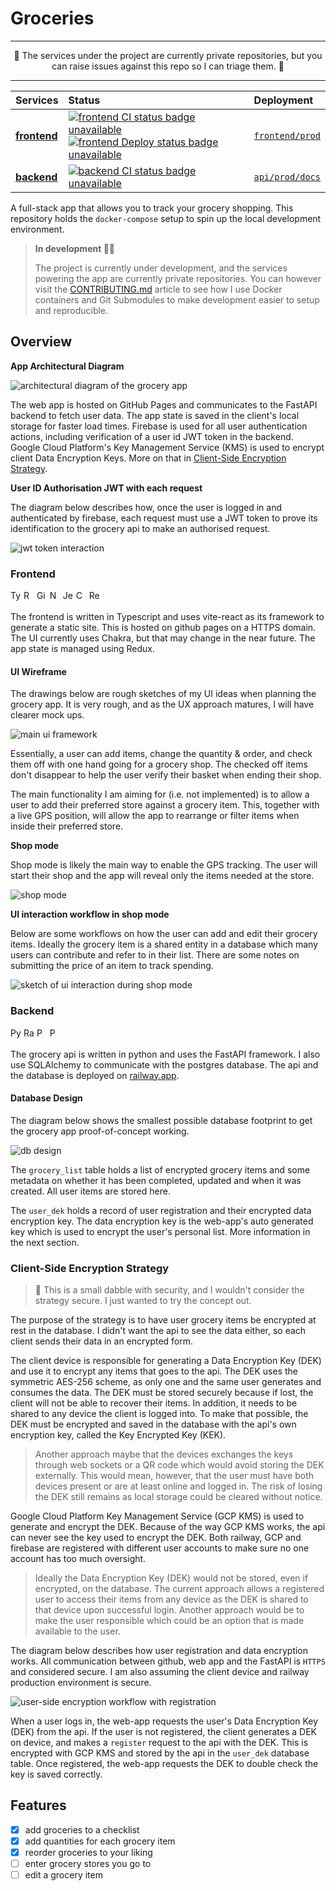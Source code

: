 # Groceries

<hr>
<p align='center'>
🚧 The services under the project are currently private repositories, but you can raise issues against this repo so I can triage them. 🚧
</p>
<hr>

| Services	|   Status    |   Deployment   |
| :---	    |   :---      |   :---         |
| **[frontend](https://github.com/BhawickJain/groceries-fe)**     | [![frontend CI status badge unavailable](https://img.shields.io/static/v1?label=&message=CI%20status%20unavailable&color=lightgray&labelColor=gray&style=flat&logo=github&logoColor=lightgray)](https://github.com/BhawickJain/groceries-fe/actions/workflows/ci.yaml)  [![frontend Deploy status badge unavailable](https://img.shields.io/static/v1?label=&message=Deploy%20status%20unavailable&color=lightgray&labelColor=gray&style=flat&logo=github&logoColor=lightgray)](https://github.com/BhawickJain/groceries-fe/actions/workflows/cd.yaml) | [`frontend/prod`](https://bhawickjain.github.io/groceries-fe/)
| **[backend](https://github.com/BhawickJain/groceries-api)**     | [![backend CI status badge unavailable](https://img.shields.io/static/v1?label=&message=CI%20status%20unavailable&color=lightgray&labelColor=gray&style=flat&logo=github&logoColor=lightgray)](https://github.com/BhawickJain/groceries-api/actions/workflows/ci.yml) | [`api/prod/docs`](https://groceries-api-prod.up.railway.app/docs)

A full-stack app that allows you to track your grocery shopping. This repository holds the `docker-compose` setup to spin up the local development environment.

>__In development 👷🏾__
>
>The project is currently under development, and the services powering the app are currently private repositories. You can however visit the [CONTRIBUTING.md](./CONTRIBUTING.md) article to see how I use Docker containers and Git Submodules to make development easier to setup and reproducible.

## Overview

__App Architectural Diagram__

![architectural diagram of the grocery app](./docs/img/arch.svg)

The web app is hosted on GitHub Pages and communicates to the FastAPI backend to fetch user data. The app state is saved in the client's local storage for faster load times. Firebase is used for all user authentication actions, including verification of a user id JWT token in the backend. Google Cloud Platform's Key Management Service (KMS) is used to encrypt client Data Encryption Keys. More on that in [Client-Side Encryption Strategy]().

__User ID Authorisation JWT with each request__

The diagram below describes how, once the user is logged in and authenticated by firebase, each request must use a JWT token to prove its identification to the grocery api to make an authorised request.

![jwt token interaction](./docs/img/jwt.svg)

### Frontend

<img src="https://img.shields.io/badge/typescript-%23007ACC.svg?style=flat&logo=typescript&logoColor=white" alt="Typescript" height=17> <img src="https://img.shields.io/badge/react-%2320232a.svg?style=flat&logo=react&logoColor=%2361DAFB" alt="React" height=17> <img src="https://img.shields.io/badge/github%20pages-121013?style=flat&logo=github&logoColor=white" alt="GitHub Pages" height=17> <img src="https://img.shields.io/badge/vite-%23646CFF.svg?style=flat&logo=vite&logoColor=white" alt="Next JS" height=17> <img src="https://img.shields.io/badge/-jest-%23C21325?style=flat&logo=jest&logoColor=white" alt="Jest" height=17> <img src="https://img.shields.io/badge/chakra-%234ED1C5?style=flat&logo=chakraui&logoColor=white" alt="Chakra UI" height=17> <img src="https://img.shields.io/badge/redux-%23593d88.svg?style=flat&logo=redux&logoColor=white" alt="Redux" height=17>

The frontend is written in Typescript and uses vite-react as its framework to generate a static site. This is hosted on github pages on a HTTPS domain. The UI currently uses Chakra, but that may change in the near future. The app state is managed using Redux.

#### UI Wireframe

The drawings below are rough sketches of my UI ideas when planning the grocery app. It is very rough, and as the UX approach matures, I will have clearer mock ups.

![main ui framework](./docs/img/sketch-ui-wireframe.svg)

Essentially, a user can add items, change the quantity & order, and check them off with one hand going for a grocery shop. The checked off items don't disappear to help the user verify their basket when ending their shop.

The main functionality I am aiming for (i.e. not implemented) is to allow a user to add their preferred store against a grocery item. This, together with a live GPS position, will allow the app to rearrange or filter items when inside their preferred store. 

__Shop mode__

Shop mode is likely the main way to enable the GPS tracking. The user will start their shop and the app will reveal only the items needed at the store.

![shop mode](./docs/img/sketch-shop-mode.svg)

__UI interaction workflow in shop mode__

Below are some workflows on how the user can add and edit their grocery items. Ideally the grocery item is a shared entity in a database which many users can contribute and refer to in their list. There are some notes on submitting the price of an item to track spending.

![sketch of ui interaction during shop mode](./docs/img/sketch-ui-interaction-during-shop-mode.svg)

### Backend
<img src="https://img.shields.io/badge/python-3670A0?style=flat&logo=python&logoColor=ffdd54" alt="Python" height=17> <img src="https://img.shields.io/badge/railway-railway?style=flat&logo=railway&logoColor=white&color=black" alt="Railway" height=17> <img src="https://img.shields.io/badge/postgres-%23316192.svg?style=flat&logo=postgresql&logoColor=white" alt="Postgres" height=17> <img src="https://img.shields.io/badge/FastAPI-005571?style=flat&logo=fastapi" alt="Postgres" height=17>

The grocery api is written in python and uses the FastAPI framework. I also use SQLAlchemy to communicate with the postgres database. The api and the database is deployed on [railway.app](https://railway.app).

#### Database Design

The diagram below shows the smallest possible database footprint to get the grocery app proof-of-concept working. 

![db design](./docs/img/db.svg)

The `grocery_list` table holds a list of encrypted grocery items and some metadata on whether it has been completed, updated and when it was created. All user items are stored here. 

The `user_dek` holds a record of user registration and their encrypted data encryption key. The data encryption key is the web-app's auto generated key which is used to encrypt the user's personal list. More information in the next section.

### Client-Side Encryption Strategy

> ️️🚨️ This is a small dabble with security, and I wouldn't consider the strategy secure. I just wanted to try the concept out.

The purpose of the strategy is to have user grocery items be encrypted at rest in the database. I didn't want the api to see the data either, so each client sends their data in an encrypted form.

The client device is responsible for generating a Data Encryption Key (DEK) and use it to encrypt any items that goes to the api. The DEK uses the symmetric AES-256 scheme, as only one and the same user generates and consumes the data. The DEK must be stored securely because if lost, the client will not be able to recover their items. In addition, it needs to be shared to any device the client is logged into. To make that possible, the DEK must be encrypted and saved in the database with the api's own encryption key, called the Key Encrypted Key (KEK). 

> Another approach maybe that the devices exchanges the keys through web sockets or a QR code which would avoid storing the DEK externally. This would mean, however, that the user must have both devices present or are at least online and logged in. The risk of losing the DEK still remains as local storage could be cleared without notice.

Google Cloud Platform Key Management Service (GCP KMS) is used to generate and encrypt the DEK. Because of the way GCP KMS works, the api can never see the key used to encrypt the DEK. Both railway, GCP and firebase are registered with different user accounts to make sure no one account has too much oversight.

> Ideally the Data Encryption Key (DEK) would not be stored, even if encrypted, on the database. The current approach allows a registered user to access their items from any device as the DEK is shared to that device upon successful login. Another approach would be to make the user responsible which could be an option that is made available to the user.

The diagram below describes how user registration and data encryption works. All communication between github, web app and the FastAPI is `HTTPS` and considered secure. I am also assuming the client device and railway production environment is secure. 

![user-side encryption workflow with registration](./docs/img/dek.svg)

When a user logs in, the web-app requests the user's Data Encryption Key (DEK) from the api. If the user is not registered, the client generates a DEK on device, and makes a `register` request to the api with the DEK. This is encrypted with GCP KMS and stored by the api in the `user_dek` database table. Once registered, the web-app requests the DEK to double check the key is saved correctly.

## Features
- [x] add groceries to a checklist
- [x] add quantities for each grocery item
- [x] reorder groceries to your liking
- [ ] enter grocery stores you go to
- [ ] edit a grocery item
